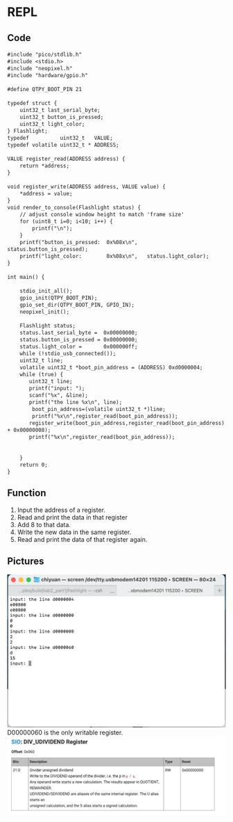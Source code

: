 # REPL
## Code
```
#include "pico/stdlib.h"
#include <stdio.h>
#include "neopixel.h"
#include "hardware/gpio.h"

#define QTPY_BOOT_PIN 21

typedef struct {
    uint32_t last_serial_byte;
    uint32_t button_is_pressed;
    uint32_t light_color;
} Flashlight; 
typedef          uint32_t   VALUE;
typedef volatile uint32_t * ADDRESS;

VALUE register_read(ADDRESS address) {
    return *address;
}

void register_write(ADDRESS address, VALUE value) {
    *address = value;
}
void render_to_console(Flashlight status) {
    // adjust console window height to match 'frame size'
    for (uint8_t i=0; i<10; i++) { 
        printf("\n");
    }
    printf("button_is_pressed:  0x%08x\n",   status.button_is_pressed);
    printf("light_color:        0x%08x\n",   status.light_color);
}  

int main() {
    
    stdio_init_all();
    gpio_init(QTPY_BOOT_PIN);
    gpio_set_dir(QTPY_BOOT_PIN, GPIO_IN);
    neopixel_init();

    Flashlight status;
    status.last_serial_byte =  0x00000000;
    status.button_is_pressed = 0x00000000;
    status.light_color =       0x000000ff;
    while (!stdio_usb_connected());
    uint32_t line;
    volatile uint32_t *boot_pin_address = (ADDRESS) 0xd0000004;  
    while (true) {
       uint32_t line;
       printf("input: ");
       scanf("%x", &line);
       printf("the line %x\n", line);
        boot_pin_address=(volatile uint32_t *)line;
        printf("%x\n",register_read(boot_pin_address));
       register_write(boot_pin_address,register_read(boot_pin_address) + 0x00000008);
       printf("%x\n",register_read(boot_pin_address));

        
    }
    return 0;
}      
```
## Function
1. Input the address of a register.<br>
1. Read and print the data in that register<br>
2. Add 8 to that data.<br>
3. Write the new data in the same register.<br>
4. Read and print the data of that register again.<br>

## Pictures
![image](https://github.com/ChiYuan9/ESE5190-Lab2B/blob/main/lab/part2/Read_Write.png)
D00000060 is the only writable register.<br>
![image](https://github.com/ChiYuan9/ESE5190-Lab2B/blob/main/lab/part2/Write_Register.png)
